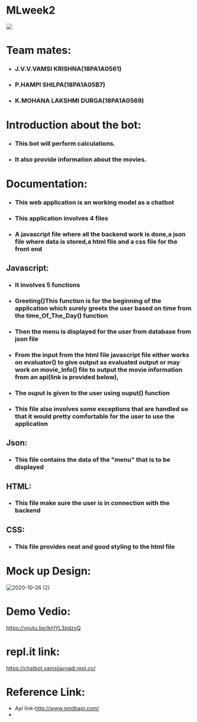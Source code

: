 # MLweek2
![](https://github.com/vamsijavvadi7/mlweek2/blob/main/Screenshot%20(93).png)

# Team mates:
  - ### J.V.V.VAMSI KRISHNA(18PA1A0561)
  - ### P.HAMPI SHILPA(18PA1A05B7)
  - ### K.MOHANA LAKSHMI DURGA(18PA1A0569)
  
# Introduction about the bot:
  -  ### This bot will perform calculations.
  -  ### It also provide information about the movies.
# Documentation:
  -  ### This web application is an working model as a chatbot
  -  ### This application involves 4 files
  -  ### A javascript file where all the backend work is done,a json file where data is stored,a html file and a css file for the front end
   ## Javascript:
   - ### It involves 5 functions
   - ### Greeting()This function is for the beginning of the application which surely greets the user based on time from the time_Of_The_Day() function
   - ### Then the menu is displayed for the user from database from json file
   - ### From the input from the html file javascript file either works on evaluator() to give output as evaluated output or may work on movie_Info() file to output the movie       information from an api(link is provided below),
   - ### The ouput is given to the user using ouput() function
   - ### This file also involves some exceptions that are handled so that it would pretty comfortable for the user to use the application
   ## Json:
   - ### This file contains the data of the "menu" that is to be displayed
   ## HTML:
   - ### This file make sure the user is in connection with the backend
   ## CSS:
   - ### This file provides neat and good styling to the html file
 


# Mock up Design:
![2020-10-26 (2)](https://user-images.githubusercontent.com/72811766/97184713-3af40980-17c5-11eb-9225-7be5fb8f4840.png)

# Demo Vedio:
https://youtu.be/ikHYL3pdzyQ

# repl.it link:
https://chatbot.vamsijavvadi.repl.co/
# Reference Link:
  - Api link-http://www.omdbapi.com/
  - 
